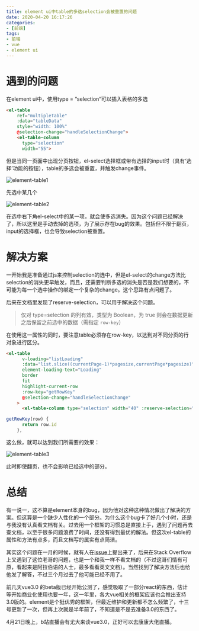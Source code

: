 ```yaml
---
title: element ui中table的多选selection会被重置的问题
date: 2020-04-20 16:17:26
categories:
- [前端]
tags:
- 前端
- vue
- element ui
---
```


# 遇到的问题

在element ui中，使用type = “selection“可以插入表格的多选

```html
<el-table
    ref="multipleTable"
    :data="tableData"
    style="width: 100%"
    @selection-change="handleSelectionChange">
    <el-table-column
      type="selection"
      width="55">
```

但是当同一页面中出现分页按钮，el-select选择框或带有选择的input时（具有‘选择’功能的按钮），table的多选会被重置，并触发change事件。

![element-table1](http://imagezxr.test.upcdn.net/blogimg/2020-04/element-table1.png)

先选中某几个

![element-table2](http://imagezxr.test.upcdn.net/blogimg/2020-04/element-table2.png)

在选中右下角el-select中的某一项，就会使多选消失。因为这个问题已经解决了，所以这里是手动去掉的选项，为了展示存在bug的效果。包括但不限于翻页，input的选择框，也会导致selection被重置。

# 解决方案

一开始我是准备通过js来控制selection的选中，但是el-select的change方法比selection的消失更早触发，而且，还需要判断多选的消失是否是我们想要的，不可能为每一个选中操作的绑定一个复杂的change。这个思路有点问题了。

后来在文档里发现了reserve-selection，可以用于解决这个问题。

> 仅对 type=selection 的列有效，类型为 Boolean，为 true 则会在数据更新之后保留之前选中的数据（需指定 `row-key`）

在使用这一属性的同时，要注意table必须存在row-key，以达到对不同分页的行对象进行区分。

```html
<el-table
      v-loading="listLoading"
      :data="list.slice((currentPage-1)*pagesize,currentPage*pagesize)"
      element-loading-text="Loading"
      border
      fit
      highlight-current-row
      :row-key="getRowKey"
      @selection-change="handleSelectionChange"
    >
      <el-table-column type="selection" width="40" :reserve-selection="true" />
```

```javascript
getRowKey(row) {
      return row.id
    },
```

这么做，就可以达到我们所需要的效果：

![element-table3](http://imagezxr.test.upcdn.net/blogimg/2020-04/element-table3.png)

此时即使翻页，也不会影响已经选中的部分。

# 总结

有一说一，这不算是element本身的bug，因为他对这种这种情况做出了解决的方案。但这算是一个缺少人性化的一个部分。为什么这个bug卡了好几个小时，还是与我没有认真看文档有关。过去用一个框架的习惯总是直接上手，遇到了问题再去查文档，以至于很多问题浪费了时间，还没有得到最优的解法。但这次el-table的属性和方法有点多，而且文档写的属实有点简洁。

其实这个问题在一月的时候，就有人在[issue](https://github.com/ElemeFE/element/issues/18635)上提出来了，后来在Stack Overflow上又遇到了这位老哥的问题，也是一个和我一样不看文档的（不过这哥们情有可原，看起来是阿拉伯语的人士，最多看看英文文档）。当然找到了解决方法后也给他发了解答，不过三个月过去了他可能已经不用了。

前几天vue3.0 的beta版已经开始公测了，感觉吸取了一部分react的东西，估计等开始商业化使用也要一年，这一年里，各大vue相关的框架应该也会推出支持3.0版的。element是个挺优秀的框架，但最近维护和更新都不怎么频繁了，十三号更新了一次，但再上次就是半年前了，不知道是不是去准备3.0的东西了。

4月21日晚上，b站直播会有尤大来谈vue3.0，正好可以去康康大佬直播。